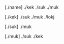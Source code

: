[./name]
    ./kek
    ./suk
    ./muk

[./kek]
    ./suk
    ./muk
    ./lokj

[./suk]
    ./muk

[./muk]
    ./suk
    ./kek